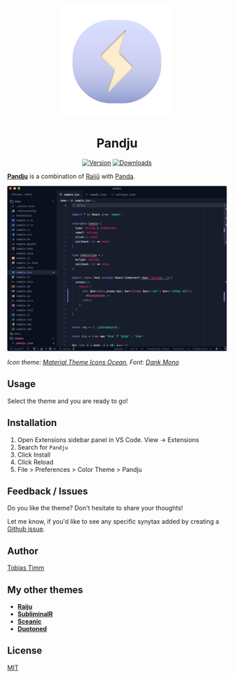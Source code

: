 <div align="center">

<img src="https://raw.githubusercontent.com/tobiastimm/pandju/master/icon.png" width="256">

# Pandju

[![Version](https://img.shields.io/vscode-marketplace/v/TobiasTimm.pandju.svg?style=for-the-badge)](https://marketplace.visualstudio.com/items?itemName=TobiasTimm.pandju)
[![Downloads](https://img.shields.io/vscode-marketplace/d/TobiasTimm.pandju.svg?style=for-the-badge)](https://marketplace.visualstudio.com/items?itemName=TobiasTimm.pandju)

</div>

[**Pandju**](https://tobiastimm.github.io/pandju/) is a combination of [Raijū](https://marketplace.visualstudio.com/items?itemName=TobiasTimm.raiju) with [Panda](https://marketplace.visualstudio.com/items?itemName=tinkertrain.theme-panda).

![Screenshot](https://raw.githubusercontent.com/tobiastimm/pandju/master/screenshot.png)

_Icon theme: [Material Theme Icons Ocean](https://marketplace.visualstudio.com/items?itemName=Equinusocio.vsc-material-theme), Font: [Dank Mono](https://dank.sh)_

## Usage

Select the theme and you are ready to go!

## Installation

1.  Open Extensions sidebar panel in VS Code. View → Extensions
1.  Search for `Pandju`
1.  Click Install
1.  Click Reload
1.  File > Preferences > Color Theme > Pandju

## Feedback / Issues

Do you like the theme? Don't hesitate to share your thoughts!

Let me know, if you'd like to see any specific synytax added by creating a [Github issue](https://github.com/tobiastimm/pandju/issues).

## Author

[Tobias Timm](https://twitter.com/TbsTimm)

## My other themes

- [**Raiju**](https://github.com/tobiastimm/raiju/)
- [**SubliminalR**](https://github.com/tobiastimm/subliminalr/)
- [**Sceanic**](https://github.com/tobiastimm/sceanic/)
- [**Duotoned**](https://github.com/tobiastimm/duotoned/)

## License

[MIT](./LICENSE)

